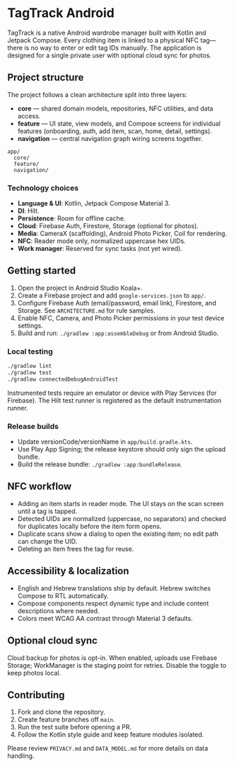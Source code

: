 # TagTrack Android

TagTrack is a native Android wardrobe manager built with Kotlin and Jetpack Compose. Every clothing item is linked to a physical NFC tag—there is no way to enter or edit tag IDs manually. The application is designed for a single private user with optional cloud sync for photos.

## Project structure

The project follows a clean architecture split into three layers:

- **core** — shared domain models, repositories, NFC utilities, and data access.
- **feature** — UI state, view models, and Compose screens for individual features (onboarding, auth, add item, scan, home, detail, settings).
- **navigation** — central navigation graph wiring screens together.

```
app/
  core/
  feature/
  navigation/
```

### Technology choices

- **Language & UI**: Kotlin, Jetpack Compose Material 3.
- **DI**: Hilt.
- **Persistence**: Room for offline cache.
- **Cloud**: Firebase Auth, Firestore, Storage (optional for photos).
- **Media**: CameraX (scaffolding), Android Photo Picker, Coil for rendering.
- **NFC**: Reader mode only, normalized uppercase hex UIDs.
- **Work manager**: Reserved for sync tasks (not yet wired).

## Getting started

1. Open the project in Android Studio Koala+.
2. Create a Firebase project and add `google-services.json` to `app/`.
3. Configure Firebase Auth (email/password, email link), Firestore, and Storage. See `ARCHITECTURE.md` for rule samples.
4. Enable NFC, Camera, and Photo Picker permissions in your test device settings.
5. Build and run: `./gradlew :app:assembleDebug` or from Android Studio.

### Local testing

```bash
./gradlew lint
./gradlew test
./gradlew connectedDebugAndroidTest
```

Instrumented tests require an emulator or device with Play Services (for Firebase). The Hilt test runner is registered as the default instrumentation runner.

### Release builds

- Update versionCode/versionName in `app/build.gradle.kts`.
- Use Play App Signing; the release keystore should only sign the upload bundle.
- Build the release bundle: `./gradlew :app:bundleRelease`.

## NFC workflow

- Adding an item starts in reader mode. The UI stays on the scan screen until a tag is tapped.
- Detected UIDs are normalized (uppercase, no separators) and checked for duplicates locally before the item form opens.
- Duplicate scans show a dialog to open the existing item; no edit path can change the UID.
- Deleting an item frees the tag for reuse.

## Accessibility & localization

- English and Hebrew translations ship by default. Hebrew switches Compose to RTL automatically.
- Compose components respect dynamic type and include content descriptions where needed.
- Colors meet WCAG AA contrast through Material 3 defaults.

## Optional cloud sync

Cloud backup for photos is opt-in. When enabled, uploads use Firebase Storage; WorkManager is the staging point for retries. Disable the toggle to keep photos local.

## Contributing

1. Fork and clone the repository.
2. Create feature branches off `main`.
3. Run the test suite before opening a PR.
4. Follow the Kotlin style guide and keep feature modules isolated.

Please review `PRIVACY.md` and `DATA_MODEL.md` for more details on data handling.
